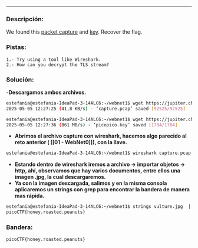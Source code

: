 ***
### Descripción:
We found this [packet capture](https://jupiter.challenges.picoctf.org/static/fbf98e695555a2a48fe42c9a245de376/capture.pcap) and [key](https://jupiter.challenges.picoctf.org/static/fbf98e695555a2a48fe42c9a245de376/picopico.key). Recover the flag.

### Pistas: 
```
1.- Try using a tool like Wireshark.
2.- How can you decrypt the TLS stream?
```

### Solución:
-**Descargamos ambos archivos.**
```bash
estefania@estefania-IdeaPad-3-14ALC6:~/webnet1$ wget https://jupiter.challenges.picoctf.org/static/fbf98e695555a2a48fe42c9a245de376/capture.pcap 
2025-05-05 12:27:25 (41,8 KB/s) - ‘capture.pcap’ saved [92525/92525]

estefania@estefania-IdeaPad-3-14ALC6:~/webnet1$ wget https://jupiter.challenges.picoctf.org/static/fbf98e695555a2a48fe42c9a245de376/picopico.key 
2025-05-05 12:27:36 (861 MB/s) - ‘picopico.key’ saved [1704/1704]
```
- **Abrimos el archivo capture con wireshark, hacemos algo parecido al reto anterior ( [[01 - WebNet0]]), con la llave.**
```bash 
estefania@estefania-IdeaPad-3-14ALC6:~/webnet1$ wireshark capture.pcap 
```
- **Estando dentro de wireshark iremos a archivo -> importar objetos -> http, ahí, observamos que hay varios documentos, entre ellos una imagen .jpg, la cual descargaremos.**
- **Ya con la imagen descargada, salimos y en la misma consola aplicaremos un strings con grep para encontrar la bandera de manera mas rápida.**
```bash
estefania@estefania-IdeaPad-3-14ALC6:~/webnet1$ strings vulture.jpg  | grep pico
picoCTF{honey.roasted.peanuts}
```

### Bandera:
```
picoCTF{honey.roasted.peanuts}
```
